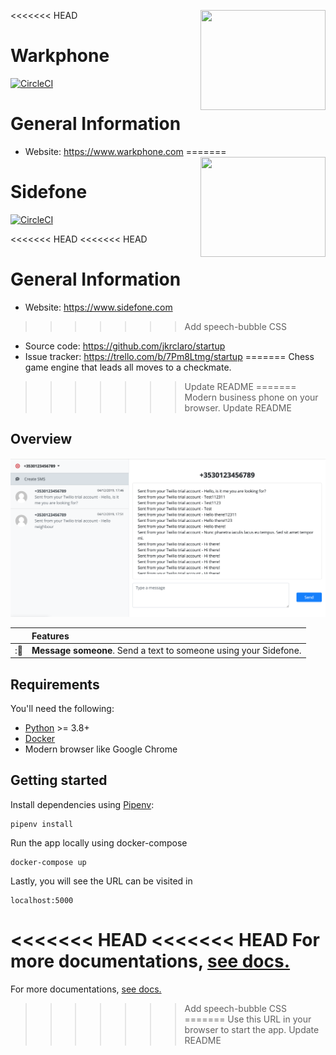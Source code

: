 <<<<<<< HEAD
<a href='https://github.com/jkrclaro/warkphone'><img src='https://github.com/jkrclaro/warkphone/blob/master/src/warkphone/static/img/logo.png' align='right' width='200' height='160' /></a>

# Warkphone
[![CircleCI](https://circleci.com/gh/jkrclaro/warkphone/tree/master.svg?style=svg&circle-token=6e39dbce5406cefdb75a5cd1e6eec03c225c055d)](https://circleci.com/gh/jkrclaro/warkphone/tree/master)

# General Information
- Website: https://www.warkphone.com
=======
<a href='https://github.com/jkrclaro/sidefone'><img src='https://github.com/jkrclaro/sidefone/blob/master/src/sidefone/static/img/logo.png' align='right' width='200' height='160' /></a>

# Sidefone
[![CircleCI](https://circleci.com/gh/jkrclaro/sidefone.svg?style=svg)](https://circleci.com/gh/jkrclaro/sidefone)

<<<<<<< HEAD
<<<<<<< HEAD
# General Information
- Website: https://www.sidefone.com
>>>>>>> Add speech-bubble CSS
- Source code: https://github.com/jkrclaro/startup
- Issue tracker: https://trello.com/b/7Pm8Ltmg/startup
=======
Chess game engine that leads all moves to a checkmate.
>>>>>>> Update README
=======
Modern business phone on your browser.
>>>>>>> Update README

## Overview

<img src="assets/demo.png" alt="Demo on Google Chrome" width="610">

|     | Features
:---: | :---
::speech_balloon: | **Message someone**. Send a text to someone using your Sidefone.

## Requirements

You'll need the following:

- [Python](https://www.python.org/) >= 3.8+
- [Docker](https://www.docker.com/)
- Modern browser like Google Chrome


## Getting started

Install dependencies using [Pipenv](https://github.com/pypa/pipenv):

```sh-session
pipenv install
```

Run the app locally using docker-compose

```sh-session
docker-compose up
```

Lastly, you will see the URL can be visited in

```
localhost:5000
```

<<<<<<< HEAD
<<<<<<< HEAD
For more documentations, [see docs.](https://github.com/jkrclaro/warkphone/tree/master/docs)
=======
For more documentations, [see docs.](https://github.com/jkrclaro/sidefone/tree/master/docs)
>>>>>>> Add speech-bubble CSS
=======
Use this URL in your browser to start the app.
>>>>>>> Update README
